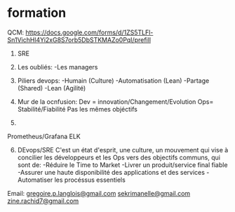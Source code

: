 # formation

QCM: https://docs.google.com/forms/d/1ZS5TLFl-Sn1VichHl4Yi2xG8S7orb5DbSTKMAZo0PqI/prefill



1) SRE
2) Les oubliés:
-Les managers

3) Piliers devops:
-Humain (Culture)
-Automatisation (Lean)
-Partage (Shared)
-Lean (Agilité)

4) Mur de la ocnfusion:
Dev = innovation/Changement/Evolution
Ops= Stabilité/Fiabilité
Pas les mêmes objéctifs

5)
Prometheus/Grafana
ELK

6) DEvops/SRE
C'est un état d'esprit, une culture, un mouvement qui vise à concilier les développeurs et les Ops vers des objectifs communs, qui sont de:
-Réduire le Time to Market
-Livrer un produit/service final fiable
-Assurer une haute disponibilité des applications et des services
-Automatiser les procéssus essentiels


Email:
gregoire.p.langlois@gmail.com
sekrimanelle@gmail.com
zine.rachid7@gmail.com


